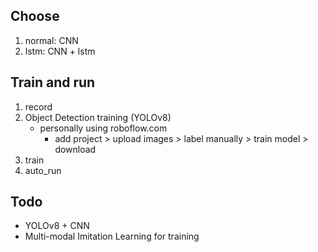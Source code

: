 ## Choose

1. normal: CNN
2. lstm: CNN + lstm

## Train and run
1. record
2. Object Detection training (YOLOv8)
   * personally using roboflow.com
     * add project > upload images > label manually > train model > download 
3. train
4. auto_run

## Todo

* YOLOv8 + CNN
* Multi-modal Imitation Learning for training